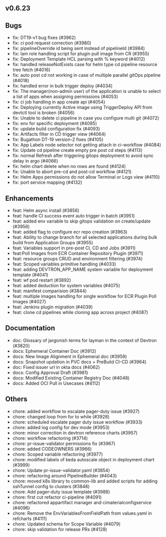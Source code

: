 ## v0.6.23



## Bugs
- fix: DT19-v1 bug fixes (#3962)
- fix: ci pod request correction (#3980)
- fix: pipelineOverride id being sent instead of pipelineId (#3984)
- fix: Iam role handling script for plugin pull image from CR (#3955)
- fix: Deployment Template HCL parsing with % keyword (#4012)
- fix: handled releaseNotExists case for helm type cd pipeline resource tree fetch (#4016)
- fix: auto post cd not working in case of multiple parallel gitOps pipeline (#4018)
- fix: handled error in bulk trigger deploy (#4034)
- fix: The manager(non-admin user) of the application is unable to select a list of apps when assigning permissions (#4053)
- fix: ci job handling in app create api (#4054)
- fix: Deploying currently Active image using TriggerDeploy API from devtctl tool is broken (#4056)
- fix: Unable to delete ci pipeline in case you configure multi git (#4072)
- fix: env for specific deployment (#4085)
- fix: update build configuration fix (#4093)
- fix: Artifacts filter in CD trigger view (#4064)
- fix: Bugathon DT-19 version-2 fixes (#4105)
- fix: App Labels node selector not getting attach in ci-workflow (#4084)
- fix: Update cd pipeline create empty pre post cd steps (#4113)
- fix: normal Refresh after triggering gitops deployment to avoid sync delay in argo (#4066)
- fix: helm chart delete when no rows are found (#4124)
- fix: Unable to abort pre-cd and post-cd workflow (#4121)
- fix: Helm Apps permissions do not allow Terminal or Logs view (#4110)
- fix: port service mapping (#4132)
## Enhancements
- feat: Helm async install (#3856)
- feat: handle CI success event auto trigger in batch (#3951)
- feat: added env variable to skip gitops validation on create/update (#3956)
- feat: added flag to configure ecr repo creation (#3963)
- feat: Ability to change branch for all selected applications during bulk build from Application Groups (#3955)
- feat: Variables support in pre-post CI, CD and Jobs (#3911)
- feat:Poll Images from ECR Container Repository Plugin (#3971)
- feat: resource groups CRUD and environment filtering (#3974)
- feat: Scoped variables primitive handling (#4033)
- feat: adding DEVTRON_APP_NAME system variable for deployment template (#4041)
- feat: wf pod restart (#3892)
- feat: added deduction for system variables (#4075)
- feat: manifest comparision (#3844)
- feat: multiple images handling for single workflow for ECR Plugin Poll Images (#4027)
- feat: Jenkins plugin migration (#4039)
- feat: clone cd pipelines while cloning app across project (#4087)
## Documentation
- doc: Glossary of jargonish terms for layman in the context of Devtron (#3820)
- docs: Ephemeral Container Doc (#3912)
- docs: New Image Alignment in Ephemeral doc (#3959)
- docs: Snapshot updation in PVC docs + PreBuild CI-CD (#3964)
- doc: Fixed issuer url in okta docs (#4062)
- docs: Config Approval Draft (#3981)
- docs: Modified Existing Container Registry Doc (#4048)
- docs: Added OCI Pull in Usecases (#4112)
## Others
- chore: added workflow to escalate pager-duty issue (#3927)
- chore: changed loop from for to while (#3928)
- chore: scheduled escalate pager duty issue workflow (#3933)
- chore: added log config for dev mode (#3953)
- chore: minor correction in devtron reference charts (#3957)
- chore: workflow refactoring (#3714)
- chore: pr-issue-validator permissions fix (#3967)
- chore: added CODEOWNERS (#3966)
- chore: Scoped variable refactoring (#3977)
- chore: modified labels of keda autoscale object in deployment chart (#3999)
- chore: Update pr-issue-validator.yaml (#3854)
- chore: refactoring around PipelineBuilder (#4043)
- chore: moved k8s library to common-lib and added scripts for adding sshTunnel config to clusters (#3848)
- chore: Add pager-duty issue template (#3988)
- chore: first cut refactor ci-pipeline (#4091)
- chore: refactored appartifact manager and cimaterialconfigservice (#4096)
- chore: Remove the EnvVariablesFromFieldPath from values.yaml in refcharts (#4111)
- chore: Updated schema for Scope Variable (#4079)
- chore: skip validation for release PRs (#4128)
